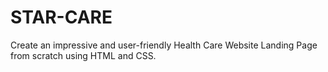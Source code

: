 # STAR-CARE
Create an impressive and user-friendly Health Care Website Landing Page from scratch using HTML and CSS.
